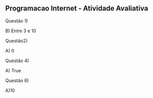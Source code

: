 ## Programacao Internet - Atividade Avaliativa

Questão 1)

B) Entre 3 e 10

Questão2)

A) 0

Questão 4)

A) True

Questão 6)

A)10

